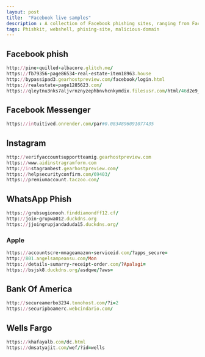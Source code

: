 ```yaml
---
layout: post
title:  "Facebook live samples"
description : A collection of Facebook phishing sites, ranging from Facebook app, FB messenger, Instagram, and whatsApp.
tags: Phishkit, webshell, phising-site, malicious-domain
---
```



## Facebook phish
```ruby
http://pine-quilled-albacore.glitch.me/
https://fb79356-page86534-real-estate-item18963.house
http://bypassipad3.gearhostpreview.com/facebook/login.html
https://realestate-page1285623.com/
https://qleytnu3nks7aljvrnznyzephbnvhcnkymdix.filesusr.com/html/46d2e9_8a6582f476d0a617bc1d4239730e28f7.html?*TW9yYWFhYWFhbGVzKioqZXMq=
```


## Facebook Messenger

```ruby 
https://intuitived.onrender.com/par#0.0834896091077435
```


## Instagram
```ruby
http://verifyaccountsupportteamig.gearhostpreview.com
https://www.aidinstragramform.com
http://instagrambest.gearhostpreview.com/
https://helpsecurityconfirm.com/69403/
https://premiumaccount.taczoo.com/
```

## WhatsApp Phish
```ruby
https://grubsugionooh.finddiamondff12.cf/
http://join-grupwa012.duckdns.org
https://jjoingrupjandaduda15.duckdns.org/
```
### Apple

```ruby
https://accountscre-mnageamazon-serviceid.com/?apps_secure=
http://801.angelsampeansu.com/Mon
https://details-sumarry-receipt-order.com/?Apalagi=
https://bsjsk8.duckdns.org/asdqwe/?aws=
```

## Bank Of America
```ruby
http://secureamerbo3234.tonohost.com/?i=2
https://securipboamerc.webcindario.com/
```
## Wells Fargo
```ruby
https://khafayalb.com/dc.html
https://dmsatyajit.com/wef/?id=wells
```
